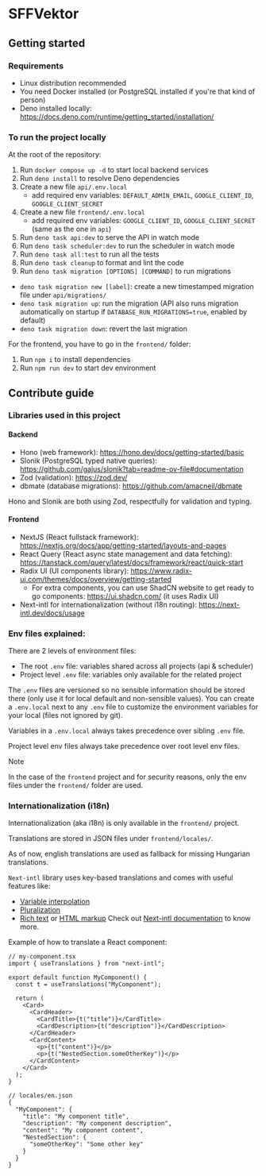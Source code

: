 # SFFVektor

## Getting started

### Requirements

- Linux distribution recommended
- You need Docker installed (or PostgreSQL installed if you're that kind of
  person)
- Deno installed locally:
  https://docs.deno.com/runtime/getting_started/installation/

### To run the project locally

At the root of the repository:
1. Run `docker compose up -d` to start local backend services
2. Run `deno install` to resolve Deno dependencies
3. Create a new file `api/.env.local`
    - add required env variables: `DEFAULT_ADMIN_EMAIL`, `GOOGLE_CLIENT_ID`, `GOOGLE_CLIENT_SECRET`
4. Create a new file `frontend/.env.local`
    - add required env variables: `GOOGLE_CLIENT_ID`, `GOOGLE_CLIENT_SECRET` (same as the one in `api`)
5. Run `deno task api:dev` to serve the API in watch mode
6. Run `deno task scheduler:dev` to run the scheduler in watch mode
7. Run `deno task all:test` to run all the tests
8. Run `deno task cleanup` to format and lint the code
9. Run `deno task migration [OPTIONS] [COMMAND]` to run migrations
  - `deno task migration new [label]`: create a new timestamped migration file under `api/migrations/`
  - `deno task migration up`: run the migration (API also runs migration automatically on startup if `DATABASE_RUN_MIGRATIONS=true`, enabled by default)
  - `deno task migration down`: revert the last migration

For the frontend, you have to go in the `frontend/` folder:
1. Run `npm i` to install dependencies
2. Run `npm run dev` to start dev environment

## Contribute guide

### Libraries used in this project

#### Backend
* Hono (web framework): https://hono.dev/docs/getting-started/basic
* Slonik (PostgreSQL typed native queries): https://github.com/gajus/slonik?tab=readme-ov-file#documentation
* Zod (validation): https://zod.dev/
* dbmate (database migrations): https://github.com/amacneil/dbmate

Hono and Slonik are both using Zod, respectfully for validation and typing.

#### Frontend
* NextJS (React fullstack framework): https://nextjs.org/docs/app/getting-started/layouts-and-pages
* React Query (React async state management and data fetching): https://tanstack.com/query/latest/docs/framework/react/quick-start
* Radix UI (UI components library): https://www.radix-ui.com/themes/docs/overview/getting-started
  * For extra components, you can use ShadCN website to get ready to go components: https://ui.shadcn.com/ (it uses Radix UI)
* Next-intl for internationalization (without i18n routing): https://next-intl.dev/docs/usage

### Env files explained:
There are 2 levels of environment files:

- The root `.env` file: variables shared across all projects (api & scheduler)
- Project level `.env` file: variables only available for the related project

The `.env` files are versioned so no sensible information should be stored there
(only use it for local default and non-sensible values). You can create a `.env.local` next to any `.env` file to
customize the environment variables for your local (files not ignored by git).

Variables in a `.env.local` always takes precedence over sibling `.env` file.

Project level env files always take precedence over root level env files.

> [!NOTE]
> In the case of the `frontend` project and for security reasons, only the env files under the `frontend/` folder are used.

### Internationalization (i18n)

Internationalization (aka i18n) is only available in the `frontend/` project.

Translations are stored in JSON files under `frontend/locales/`.

As of now, english translations are used as fallback for missing Hungarian translations.

`Next-intl` library uses key-based translations and comes with useful features like:
* [Variable interpolation](https://next-intl.dev/docs/usage/messages#interpolation-of-dynamic-values)
* [Pluralization](https://next-intl.dev/docs/usage/messages#cardinal-pluralization)
* [Rich text](https://next-intl.dev/docs/usage/messages#rich-text) or [HTML markup](https://next-intl.dev/docs/usage/messages#html-markup)
Check out [Next-intl documentation](https://next-intl.dev/docs/usage/messages) to know more.

Example of how to translate a React component:
```tsx
// my-component.tsx
import { useTranslations } from "next-intl";

export default function MyComponent() {
  const t = useTranslations("MyComponent");

  return (
    <Card>
      <CardHeader>
        <CardTitle>{t("title")}</CardTitle>
        <CardDescription>{t("description")}</CardDescription>
      </CardHeader>
      <CardContent>
        <p>{t("content")}</p>
        <p>{t("NestedSection.someOtherKey")}</p>
      </CardContent>
    </Card>
  );
}

// locales/en.json
{
  "MyComponent": {
    "title": "My component title",
    "description": "My component description",
    "content": "My component content",
    "NestedSection": {
      "someOtherKey": "Some other key"
    }
  }
}
```

